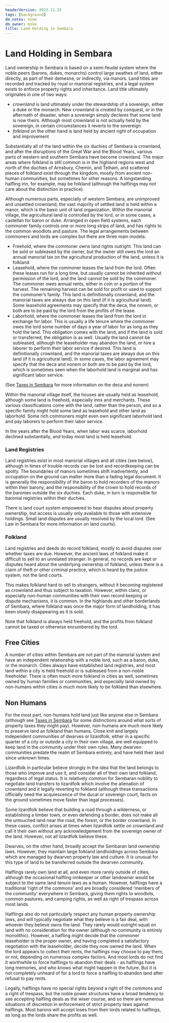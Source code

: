 ```yaml
---
headerVersion: 2023.11.25
tags: [background]
dm_notes: none
dm_owner: mike
title: Land Holding in Sembara
---
```

# Land Holding in Sembara

Land ownership in Sembara is based on a semi-feudal system where the noble peers (barons, dukes, monarchs) control large swathes of land, either directly, as part of their demesne, or indirectly, via manors. Land titles are recorded and tracked by royal or manorial registries, and a legal system exists to enforce property rights and inheritance. Land title ultimately originates in one of two ways:

* *crownland* is land ultimately under the stewardship of a sovereign, either a duke or the monarch. New crownland is created by conquest, or in the aftermath of disaster, when a sovereign simply declares that some land is now theirs. Although most crownland is not actually held by the sovereign, in certain circumstances it reverts to the sovereign
* *folkland* on the other hand is land held by ancient right of occupation and improvement

Substantially all of the land within the six duchies of Sembara is crownland, and after the disruptions of the Great War and the Blood Years, various parts of western and southern Sembara have become crownland. The major areas where folkland is still common is in the highland regions west and north of the duchies of Arnsbury, Chemin, and Telham, and scattered pieces of folkland exist through the kingdom, mostly from ancient non-human communities, but sometimes for other reasons. A longstanding halfling inn, for example, may be folkland (although the halflings may not care about the distinction in practice).

Although numerous parts, especially of western Sembara, are unimproved and unsettled crownland, the vast majority of settled land is held within a manor, which is the basic unit of  land organization. Within the manorial village, the agricultural land is controlled by the lord, or in some cases, a castellan for baron or duke. Arranged in open field systems, each commoner family controls one or more long strips of land, and has rights to the common woodlots and pasture. The legal arrangements between commoners and lords are complex but there are three main models:  

- Freehold, where the commoner owns land rights outright. This land can be sold or subleased by the owner, but the owner still owes the lord an annual manorial tax on the agricultural production of the land, unless it is folkland
- Leasehold, where the commoner leases the land from the lord. Often these leases run for a long time, but usually cannot be inherited without permission of the lord, and the land cannot be sold by the commoner. The commoner owes annual rents, either in coin or a portion of the harvest. The remaining harvest can be sold for profit or used to support the commoner’s family. This land is definitionally crownland, and the manorial taxes are always due on this land (if it is agricultural land). Some leasehold agreements may specify that the deca, the nonem, or both are to be paid by the lord from the profits of the lease.
- Laborhold, where the commoner leases the land from the lord in exchange for labor. This is usually a life tenure where the commoner owes the lord some number of days a year of labor for as long as they hold the land. This obligation comes with the land, and if the land is sold or transferred, the obligation is as well. Usually the land cannot be subleased, although the leaseholder may abandon the land, or hire a laborer to perform their labor service if desired.  This land is definitionally crownland, and the manorial taxes are always due on this land (if it is agricultural land). In some cases, the labor agreement may specify that the deca and nonem or both are to be paid by the lord, which is sometimes seen when the laborhold land is marginal and has significant labor service.

(See [Taxes in Sembara](<./taxes-in-sembara.md>) for more information on the deca and nonem)

Within the manorial village itself, the houses are usually held as leasehold, although some land is freehold, especially inns and merchants. These various classifications come with the land, rather than the person, and so a specific family might hold some land as leasehold and other land as laborhold. Some rich commoners might even own significant laborhold land and pay laborers to perform their labor service.
 
In the years after the Blood Years, when labor was scarce, laborhold declined substantially, and today most land is held leasehold.
### Land Registries 
Land registries exist in most manorial villages and all cities (see below), although in times of trouble records can be lost and recordkeeping can be spotty. The boundaries of manors sometimes shift inadvertently, and occupation on the ground can matter more than a fading legal document. It is generally the responsibility of the baron to hold recorders of the manors within their barony, and the responsibility of the crown to hold records of the baronies outside the six duchies. Each duke, in turn is responsible for baronial registries within their duchies.

There is land court system empowered to hear disputes about property ownership, but access is usually only available to those with extensive holdings. Small land disputes are usually resolved by the local lord.  (See Law in Sembara for more information on land courts). 

### Folkland
Land registries and deeds do record folkland, mostly to avoid disputes over whether taxes are due. However, the ancient laws of folkland make it difficult to sell to an unrelated stranger. In general, no records are kept or disputes heard about the underlying ownership of folkland, unless there is a claim of theft or other criminal practice, which is heard by the justice system, not the land courts. 

This makes folkland hard to sell to strangers, without it becoming registered as crownland and thus subject to taxation. However, within clans, or especially non-human communities with their own record keeping or dispute mechanisms, it is common. In the highlands and other borderlands of Sembara, where folkland was once the major form of landholding, it has been slowly disappearing as it is sold.

Note that folkland is always held freehold, and the profits from folkland cannot be taxed or otherwise encumbered by the lord. 
## Free Cities
A number of cities within Sembara are not part of the manorial system and have an independent relationship with a noble lord, such as a baron, duke, or the monarch. Cities always have established land registries, and most land within a city is held freehold or is subleased from a non-noble freeholder.  There is often much more folkland in cities as well, sometimes owned by human families or communities, and especially land owned by non-humans within cities is much more likely to be folkland than elsewhere. 
## Non Humans
For the most part, non-humans hold land just like anyone else in Sembara (although see [Taxes in Sembara](<./taxes-in-sembara.md>) for some distinctions around what sorts of property taxes they might pay). However, non-humans are much more likely to preserve land as folkland than humans. Close knit and largely independent communities of dwarves or lizardfolk, either in a specific quarter of a city or outside a city in their own village, are well equipped to keep land in the community under their own rules. Many dwarven communities predate the realm of Sembara entirely, and have held their land since unknown times. 

Lizardfolk in particular believe strongly in the idea that the land belongs to those who improve and use it, and consider all of their own land folkland, regardless of legal status. It is relatively common for Sembaran nobility to negotiate land transfers to lizardfolk which involve the alienation of crownland and it legally reverting to folkland (although these transactions officially need the acquiescence of the ducal or sovereign court, facts on the ground sometimes move faster than legal processes).

Some lizardfolk believe that building a road through a wilderness, or establishing a timber town, or even defending a border, does not make all the untouched land near the road, the forest, or the border crownland. In these cases, conflict arises at times when lizardfolk settle on crownland and call it their own without any acknowledgement from the sovereign owner of the land. However, not all lizardfolk believe these.

Dwarves, on the other hand, broadly accept the Sembaran land ownership laws. However, they maintain large folkland landholdings across Sembara which are managed by dwarven property law and culture. It is unusual for this type of land to be transferred outside the dwarven community. 

Halflings rarely own land at all, and even more rarely outside of cities, although the occasional halfling innkeeper or other landowner would be subject to the same land tenure laws as a human. However, halflings have a traditional ‘right of the commons’ and are broadly considered ‘members of the community’ everywhere in Sembara, giving them rights to woodlots, common pastures, and camping rights, as well as right of trespass across most lands.

Halflings also do not particularly respect any human property ownership laws, and will typically negotiate what they believe is a fair deal, with whoever they believe owns the land. They rarely would outright squat on land with no consideration for the owner (although no community is entirely monolithic). However, a halfling might decide that the commoner leaseholder is the proper owner, and having completed a satisfactory negotiation with the leaseholder, decide they now owned the land. When the lord appears to collect their rents, the halflings may choose to pay them, or not, depending on numerous complex factors. And most lords do not find it worthwhile to force halflings to abandon their deals - as halflings have long memories, and who knows what might happen in the future. But it is not completely unheard of for a lord to force a halfling to abandon land after refusal to pay rents.

Legally, halflings have no special rights beyond a right of the commons and a right of trespass, but the noble power structures have a broad tendency to see accepting halfling deals as the wiser course, and so there are numerous situations of discretion in enforcement of strict property laws against halflings. Most barons will accept loses from their lords related to halflings, as long as the lords share the profits as well. 